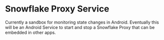 # Snowflake Proxy Service 

Currently a sandbox for monitoring state changes in Android. Eventually this will be an Android Service 
to start and stop a Snowflake Proxy that can be embedded in other apps. 
